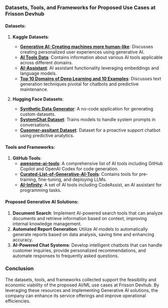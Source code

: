 ### Datasets, Tools, and Frameworks for Proposed Use Cases at Frisson Devhub

#### Datasets:
1. **Kaggle Datasets**:
   - **[Generative AI: Creating machines more human-like](https://www.kaggle.com/code/sanjushasuresh/generative-ai-creating-machines-more-human-like)**: Discusses creating personalized user experiences using generative AI.
   - **[AI Tools Data](https://www.kaggle.com/datasets/shahmirkiani/ai-tools-data)**: Contains information about various AI tools applicable across different domains.
   - **[AI-Assistant](https://www.kaggle.com/code/marylumin/ai-assistant)**: AI assistant functionality leveraging embeddings and language models.
   - **[Top 10 Domains of Deep Learning and 10 Examples](https://www.kaggle.com/general/497752)**: Discusses text generation techniques pivotal for chatbots and predictive maintenance.

2. **Hugging Face Datasets**:
   - **[Synthetic Data Generator](https://huggingface.co/blog/synthetic-data-generator)**: A no-code application for generating custom datasets.
   - **[SystemChat Dataset](https://huggingface.co/datasets/abacusai/SystemChat)**: Trains models to handle system prompts in conversations.
   - **[Cusomer-assitant Dataset](https://huggingface.co/datasets/burtenshaw/cusomer-assitant)**: Dataset for a proactive support chatbot using predictive analytics.

#### Tools and Frameworks:
1. **GitHub Tools**:
   - **[awesome-ai-tools](https://github.com/mahseema/awesome-ai-tools)**: A comprehensive list of AI tools including GitHub Copilot and OpenAI Codex for code generation.
   - **[Curated-List-of-Generative-AI-Tools](https://github.com/ParthaPRay/Curated-List-of-Generative-AI-Tools)**: Contains tools for pre-training, fine-tuning, and deploying LLMs.
   - **[AI-Infinity](https://github.com/meetpateltech/AI-Infinity)**: A set of AI tools including CodeAssist, an AI assistant for programming tasks.

#### Proposed Generative AI Solutions:
1. **Document Search**: Implement AI-powered search tools that can analyze documents and retrieve information based on context, improving internal knowledge management.
2. **Automated Report Generation**: Utilize AI models to automatically generate reports based on data analysis, saving time and enhancing accuracy.
3. **AI-Powered Chat Systems**: Develop intelligent chatbots that can handle customer inquiries, provide personalized recommendations, and automate responses to frequently asked questions.

### Conclusion
The datasets, tools, and frameworks collected support the feasibility and economic viability of the proposed AI/ML use cases at Frisson Devhub. By leveraging these resources and implementing Generative AI solutions, the company can enhance its service offerings and improve operational efficiencies.